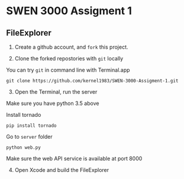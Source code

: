 
# SWEN 3000 Assigment 1

## FileExplorer

1. Create a github account, and `fork` this project.


2. Clone the forked repostories with `git` locally

You can try `git` in command line with Terminal.app

    git clone https://github.com/kernel1983/SWEN-3000-Assigment-1.git

3. Open the Terminal, run the server

Make sure you have python 3.5 above

Install tornado

    pip install tornado

Go to `server` folder

    python web.py
    
Make sure the web API service is available at port 8000

4. Open Xcode and build the FileExplorer
